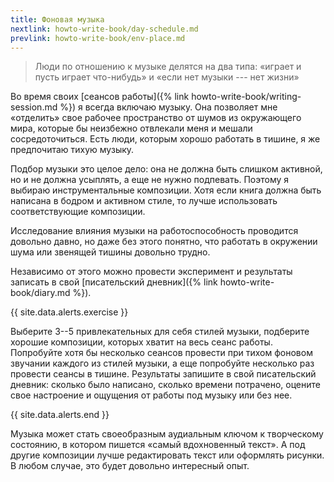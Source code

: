 ```yaml
---
title: Фоновая музыка
nextlink: howto-write-book/day-schedule.md
prevlink: howto-write-book/env-place.md
---
```


> Люди по отношению к музыке делятся на два типа: «играет и пусть
> играет что-нибудь» и «если нет музыки --- нет жизни»

Во время своих [сеансов работы]({% link
howto-write-book/writing-session.md %}) я всегда включаю музыку.  Она
позволяет мне «отделить» свое рабочее пространство от шумов из
окружающего мира, которые бы неизбежно отвлекали меня и мешали
сосредоточиться.  Есть люди, которым хорошо работать в тишине, я же
предпочитаю тихую музыку.

Подбор музыки это целое дело: она не должна быть слишком активной, но
и не должна усыплять, а еще не нужно подпевать.  Поэтому я выбираю
инструментальные композиции.  Хотя если книга должна быть написана в
бодром и активном стиле, то лучше использовать соответствующие
композиции.

Исследование влияния музыки на работоспособность проводится довольно
давно, но даже без этого понятно, что работать в окружении шума или
звенящей тишины довольно трудно.

Независимо от этого можно провести эксперимент и результаты записать в
свой [писательский дневник]({% link howto-write-book/diary.md %}).

{{ site.data.alerts.exercise }}

Выберите 3--5 привлекательных для себя стилей музыки, подберите
хорошие композиции, которых хватит на весь сеанс работы.  Попробуйте
хотя бы несколько сеансов провести при тихом фоновом звучании каждого
из стилей музыки, а еще попробуйте несколько раз провести сеансы в
тишине.  Результаты запишите в свой писательский дневник: сколько было
написано, сколько времени потрачено, оцените свое настроение и
ощущения от работы под музыку или без нее.

{{ site.data.alerts.end }}

Музыка может стать своеобразным аудиальным ключом к творческому
состоянию, в котором пишется «самый вдохновенный текст».  А под другие
композиции лучше редактировать текст или оформлять рисунки.  В любом
случае, это будет довольно интересный опыт.
